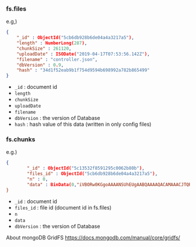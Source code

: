 ### fs.files
e.g,)
```json
{
	"_id" : ObjectId("5cb6db928b6de04a4a3217a5"),
	"length" : NumberLong(287),
	"chunkSize" : 261120,
	"uploadDate" : ISODate("2019-04-17T07:53:56.142Z"),
	"filename" : "controller.json",
	"dbVersion" : 0.9,
	"hash" : "34d1f52eab9b1f754d9594b698992a782b865499"
}
```

* `_id` : document id
* `length`
* `chunkSize`
* `uploadDate`
* `filename`
* `dbVersion` :  the version of Database
* `hash` : hash value of this data (written in only config files)

### fs.chunks
e.g.)
```json
{
        "_id" : ObjectId("5c13532f8591295c0062b80b"),
        "files_id" : ObjectId("5cb6db928b6de04a4a3217a5"),
        "n" : 0,
        "data" : BinData(0,"iVBORw0KGgoAAAANSUhEUgAABQAAAAQACAMAAACJTQRxAAADAFB...)
}
```

* `_id` : document id
* `files_id` : file id (document id in fs.files)
* `n`
* `data`
* `dbVersion` :  the version of Database


About mongoDB GridFS https://docs.mongodb.com/manual/core/gridfs/
